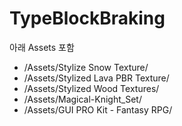 # TypeBlockBraking
아래 Assets 포함
- /Assets/Stylize Snow Texture/
- /Assets/Stylized Lava PBR Texture/
- /Assets/Stylized Wood Textures/
- /Assets/Magical-Knight_Set/
- /Assets/GUI PRO Kit - Fantasy RPG/